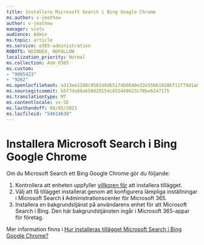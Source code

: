 ```yaml
---
title: Installera Microsoft Search i Bing Google Chrome
ms.author: v-jmathew
author: v-jmathew
manager: scotv
audience: Admin
ms.topic: article
ms.service: o365-administration
ROBOTS: NOINDEX, NOFOLLOW
localization_priority: Normal
ms.collection: Adm_O365
ms.custom:
- "9005423"
- "9262"
ms.openlocfilehash: a313ee2188c9581d8db5174b0640e32e55b619286f11f79d1a0293b66cc7c374
ms.sourcegitcommit: b5f7da89a650d2915dc652449623c78be6247175
ms.translationtype: MT
ms.contentlocale: sv-SE
ms.lasthandoff: 08/05/2021
ms.locfileid: "54014630"
---
```

# <a name="install-the-microsoft-search-in-bing-extension-in-google-chrome"></a>Installera Microsoft Search i Bing Google Chrome

Om du Microsoft Search ett Bing Google Chrome gör du följande:

1. Kontrollera att enheten uppfyller [villkoren för](https://go.microsoft.com/fwlink/?linkid=2152236) att installera tillägget.
2. Välj att få tillägget installerat genom att konfigurera lämpliga inställningar i Microsoft Search **i** Administrationscenter för Microsoft 365.
3. Installera en bakgrundstjänst på användarens enhet för att Microsoft Search i Bing. Den här bakgrundstjänsten ingår i Microsoft 365-appar för företag.

Mer information finns i [Hur installeras tillägget Microsoft Search i Bing Google Chrome?](https://go.microsoft.com/fwlink/?linkid=2150992)
